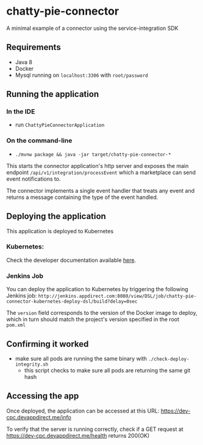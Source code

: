 # chatty-pie-connector

A minimal example of a connector using the service-integration SDK

## Requirements
* Java 8
* Docker
* Mysql running on `localhost:3306` with `root/password`

## Running the application
### In the IDE
* run `ChattyPieConnectorApplication`

### On the command-line
* `./mvnw package && java -jar target/chatty-pie-connector-*`

This starts the connector application's http server and exposes the main
endpoint `/api/v1/integration/processEvent` which a marketplace can send event notifications to.

The connector implements a single event handler that treats
any event and returns a message containing the type of the event handled.

## Deploying the application
This application is deployed to Kubernetes

### Kubernetes:
Check the developer documentation available [here](https://appdirect.jira.com/wiki/display/EN/Developer+Access).

### Jenkins Job
You can deploy the application to Kubernetes by triggering the following
Jenkins job: `http://jenkins.appdirect.com:8080/view/DSL/job/chatty-pie-connector-kubernetes-deploy-dsl/build?delay=0sec`

The `version` field corresponds to the version of the Docker image to deploy,
which in turn should match the project's version specified in the 
root `pom.xml`

## Confirming it worked
* make sure all pods are running the same binary with `./check-deploy-integrity.sh`
    * this script checks to make sure all pods are returning the same git hash

## Accessing the app
Once deployed, the application can be accessed at this URL: https://dev-cpc.devappdirect.me/info

To verify that the server is running correctly, check if a GET request at https://dev-cpc.devappdirect.me/health
returns 200(OK)
